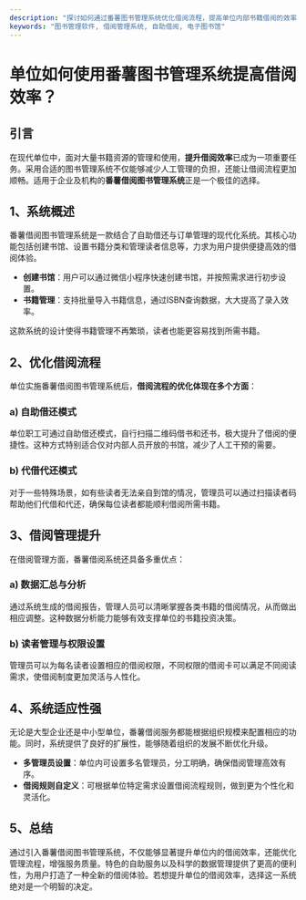 ```yaml
---
description: "探讨如何通过番薯图书管理系统优化借阅流程，提高单位内部书籍借阅的效率和管理水平。"
keywords: "图书管理软件, 借阅管理系统, 自助借阅, 电子图书馆"
---
```

# 单位如何使用番薯图书管理系统提高借阅效率？

## 引言

在现代单位中，面对大量书籍资源的管理和使用，**提升借阅效率**已成为一项重要任务。采用合适的图书管理系统不仅能够减少人工管理的负担，还能让借阅流程更加顺畅。适用于企业及机构的**番薯借阅图书管理系统**正是一个极佳的选择。

## 1、系统概述

番薯借阅图书管理系统是一款结合了自助借还与订单管理的现代化系统。其核心功能包括创建书馆、设置书籍分类和管理读者信息等，力求为用户提供便捷高效的借阅体验。

- **创建书馆**：用户可以通过微信小程序快速创建书馆，并按照需求进行初步设置。
- **书籍管理**：支持批量导入书籍信息，通过ISBN查询数据，大大提高了录入效率。

这款系统的设计使得书籍管理不再繁琐，读者也能更容易找到所需书籍。

## 2、优化借阅流程

单位实施番薯借阅图书管理系统后，**借阅流程的优化体现在多个方面**：

### a) 自助借还模式

单位职工可通过自助借还模式，自行扫描二维码借书和还书，极大提升了借阅的便捷性。这种方式特别适合仅对内部人员开放的书馆，减少了人工干预的需要。

### b) 代借代还模式

对于一些特殊场景，如有些读者无法亲自到馆的情况，管理员可以通过扫描读者码帮助他们代借和代还，确保每位读者都能顺利借阅所需书籍。

## 3、借阅管理提升

在借阅管理方面，番薯借阅系统还具备多重优点：

### a) 数据汇总与分析

通过系统生成的借阅报告，管理人员可以清晰掌握各类书籍的借阅情况，从而做出相应调整。这种数据分析能力能够有效支撑单位的书籍投资决策。

### b) 读者管理与权限设置

管理员可以为每名读者设置相应的借阅权限，不同权限的借阅卡可以满足不同阅读需求，使借阅制度更加灵活与人性化。

## 4、系统适应性强

无论是大型企业还是中小型单位，番薯借阅服务都能根据组织规模来配置相应的功能。同时，系统提供了良好的扩展性，能够随着组织的发展不断优化升级。

- **多管理员设置**：单位内可设置多名管理员，分工明确，确保借阅管理高效有序。
- **借阅规则自定义**：可根据单位特定需求设置借阅流程规则，做到更为个性化和灵活化。

## 5、总结

通过引入番薯借阅图书管理系统，不仅能够显著提升单位内的借阅效率，还能优化管理流程，增强服务质量。特色的自助服务以及科学的数据管理提供了更高的便利性，为用户打造了一种全新的借阅体验。若想提升单位的借阅效率，选择这一系统绝对是一个明智的决定。
